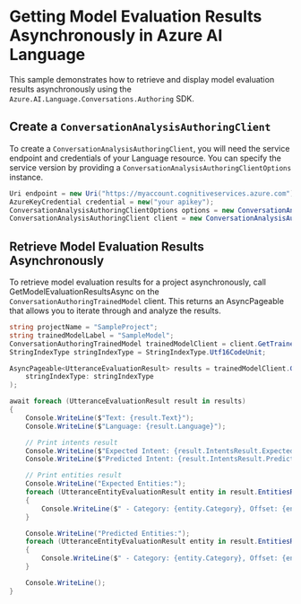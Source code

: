 # Getting Model Evaluation Results Asynchronously in Azure AI Language

This sample demonstrates how to retrieve and display model evaluation results asynchronously using the `Azure.AI.Language.Conversations.Authoring` SDK.

## Create a `ConversationAnalysisAuthoringClient`

To create a `ConversationAnalysisAuthoringClient`, you will need the service endpoint and credentials of your Language resource. You can specify the service version by providing a `ConversationAnalysisAuthoringClientOptions` instance.

```C# Snippet:CreateAuthoringClientForSpecificApiVersion
Uri endpoint = new Uri("https://myaccount.cognitiveservices.azure.com");
AzureKeyCredential credential = new("your apikey");
ConversationAnalysisAuthoringClientOptions options = new ConversationAnalysisAuthoringClientOptions(ConversationAnalysisAuthoringClientOptions.ServiceVersion.V2024_11_15_Preview);
ConversationAnalysisAuthoringClient client = new ConversationAnalysisAuthoringClient(endpoint, credential, options);
```

## Retrieve Model Evaluation Results Asynchronously

To retrieve model evaluation results for a project asynchronously, call GetModelEvaluationResultsAsync on the `ConversationAuthoringTrainedModel` client. This returns an AsyncPageable<UtteranceEvaluationResult> that allows you to iterate through and analyze the results.

```C# Snippet:Sample9_ConversationsAuthoring_GetModelEvaluationResultsAsync
string projectName = "SampleProject";
string trainedModelLabel = "SampleModel";
ConversationAuthoringTrainedModel trainedModelClient = client.GetTrainedModel(projectName, trainedModelLabel);
StringIndexType stringIndexType = StringIndexType.Utf16CodeUnit;

AsyncPageable<UtteranceEvaluationResult> results = trainedModelClient.GetModelEvaluationResultsAsync(
    stringIndexType: stringIndexType
);

await foreach (UtteranceEvaluationResult result in results)
{
    Console.WriteLine($"Text: {result.Text}");
    Console.WriteLine($"Language: {result.Language}");

    // Print intents result
    Console.WriteLine($"Expected Intent: {result.IntentsResult.ExpectedIntent}");
    Console.WriteLine($"Predicted Intent: {result.IntentsResult.PredictedIntent}");

    // Print entities result
    Console.WriteLine("Expected Entities:");
    foreach (UtteranceEntityEvaluationResult entity in result.EntitiesResult.ExpectedEntities)
    {
        Console.WriteLine($" - Category: {entity.Category}, Offset: {entity.Offset}, Length: {entity.Length}");
    }

    Console.WriteLine("Predicted Entities:");
    foreach (UtteranceEntityEvaluationResult entity in result.EntitiesResult.PredictedEntities)
    {
        Console.WriteLine($" - Category: {entity.Category}, Offset: {entity.Offset}, Length: {entity.Length}");
    }

    Console.WriteLine();
}
```
